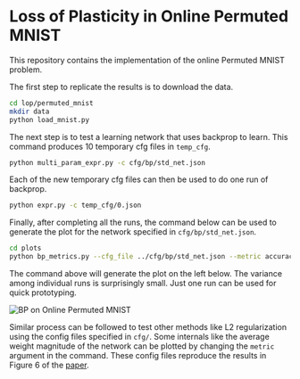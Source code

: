 # Loss of Plasticity in Online Permuted MNIST
This repository contains the implementation of the online Permuted MNIST problem.

The first step to replicate the results is to download the data.

```sh
cd lop/permuted_mnist
mkdir data
python load_mnist.py
```

The next step is to test a learning network that uses backprop to learn.
This command produces 10 temporary cfg files in `temp_cfg`.

```sh
python multi_param_expr.py -c cfg/bp/std_net.json 
```

Each of the new temporary cfg files can then be used to do one run of backprop.
```sh
python expr.py -c temp_cfg/0.json 
```

Finally, after completing all the runs, the command below can be used to generate
the plot for the network specified in `cfg/bp/std_net.json`.

```sh
cd plots
python bp_metrics.py --cfg_file ../cfg/bp/std_net.json --metric accuracy
```

The command above will generate the plot on the left below.
The variance among individual runs is surprisingly small.
Just one run can be used for quick prototyping.

![](plots/mnist_accuracy.png "BP on Online Permuted MNIST")

Similar process can be followed to test other methods like L2 regularization using the config
files specified in `cfg/`.
Some internals like the average weight magnitude of the network can be plotted by changing
the `metric` argument in the command. 
These config files reproduce the results in Figure 6 of the [paper](https://arxiv.org/abs/2306.13812). 